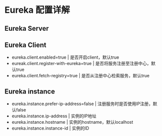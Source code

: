 # Eureka 配置详解

## Eureka Server

## Eureka Client

- eureka.client.enabled=true                        |   是否开启client，默认true
- eureak.client.register-with-eureka=true           |   是否将服务注册至注册中心，默认true
- eureka.client.fetch-registry=true                 |   是否从注册中心检索服务，默认true

## Eureka instance

- eureka.instance.prefer-ip-address=false           |   注册服务时是否使用IP注册，默认false
- eureka.instance.ip-address                        |   实例的IP地址
- eureka.instance.hostname                          |   实例的hostname，默认localhost
- eureka.instance.instance-id                       |   实例的ID
